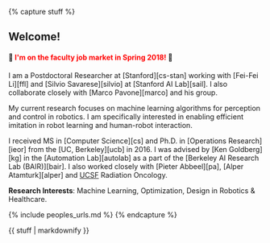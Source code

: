 {% capture stuff %}

## Welcome!  

####     🌟 <font color="red"> I'm on the faculty job market in Spring 2018! </font> 🌟
I am a Postdoctoral Researcher at [Stanford][cs-stan] working with [Fei-Fei Li][ffl] and [Silvio Savarese][silvio] at [Stanford AI Lab][sail]. I also collaborate closely with [Marco Pavone][marco] and his group. 

My current research focuses on machine learning algorithms for perception and control in robotics. I am specifically interested in enabling efficient imitation in robot learning and human-robot interaction. 

I received MS in [Computer Science][cs] and Ph.D. in [Operations Research][ieor] from the [UC, Berkeley][ucb] in 2016.  I was advised by [Ken Goldberg][kg] in the [Automation Lab][autolab] as a part of the [Berkeley AI Research Lab (BAIR)][bair]. I also worked closely with [Pieter Abbeel][pa], [Alper Atamturk][alper] and [UCSF](ucsf) Radiation Oncology. 

**Research Interests**: Machine Learning, Optimization, Design in Robotics & Healthcare.   

<!-- My thesis work was on algorithms at the intersection of Optimization and Design for Automation.  I studied the interaction of data-driven *Learning for Autonomy* and *Design for Automation* for human skill-augmentation and decision support. -->

<!-- Complete list of [collaborators]({{ site.baseurl }}/people/). -->

<!-- I study integration of algorithms with hardware design for applications in medical robotics and healthcare. I aim to develop models for human-machine collaboration, skill-augmentation, semi-supervised autonomy and healthcare decision support.    -->
<!-- My work employs and contributes to techniques in non-convex discrete optimization and representation learning. I envision enabling ease of robot operation by laymen to an extent where the *user manual* becomes unnecessary. 

My research spans *Machine Learning*, *Operations Research*, *Robotics* and *Design*.   
 -->

<!-- **Research Interests**: Optimization (Mixed Integer, Non-convex), Machine Learning and Design for Automation in Healthcare & Robotics.   -->

{% include peoples_urls.md %}
{% endcapture %}

<div class="projects">
{{ stuff | markdownify }}
</div>
